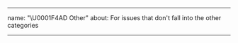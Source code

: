 <!--
 * @Author: BDFD
 * @Date: 2022-02-23 18:41:54
 * @LastEditTime: 2022-02-23 18:42:14
 * @LastEditors: BDFD
 * @Description: 
 * @FilePath: \Heroku_Python_Template\.github\ISSUE_TEMPLATE\---other.md
-->


---

name: "\U0001F4AD Other"
about: For issues that don't fall into the other categories

---
